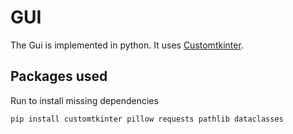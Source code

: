 # GUI
The Gui is implemented in python. It uses [Customtkinter](https://customtkinter.tomschimansky.com/).
  
## Packages used
Run to install missing dependencies
```bash
pip install customtkinter pillow requests pathlib dataclasses
```